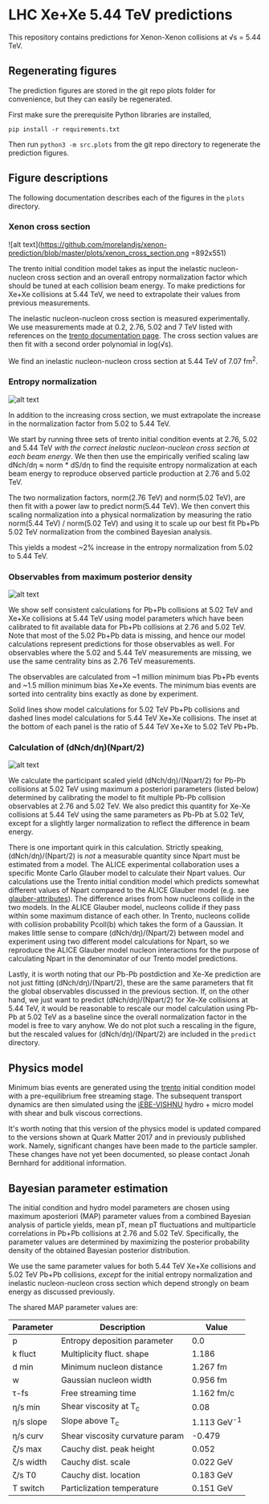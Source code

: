 # LHC Xe+Xe 5.44 TeV predictions

This repository contains predictions for Xenon-Xenon collisions at √s = 5.44 TeV.

## Regenerating figures

The prediction figures are stored in the git repo plots folder for convenience, but they can easily be regenerated.

First make sure the prerequisite Python libraries are installed,
```
pip install -r requirements.txt
```
Then run `python3 -m src.plots` from the git repo directory to regenerate the
prediction figures.

## Figure descriptions

The following documentation describes each of the figures in the `plots` directory.

### Xenon cross section
![alt text](https://github.com/morelandjs/xenon-prediction/blob/master/plots/xenon_cross_section.png =892x551)

The trento initial condition model takes as input the inelastic nucleon-nucleon cross section and an overall entropy normalization factor which should be tuned at each collision beam energy. To make predictions for Xe+Xe collisions at 5.44 TeV, we need to extrapolate their values from previous measurements. 

The inelastic nucleon-nucleon cross section is measured experimentally. We use measurements made at 0.2, 2.76, 5.02 and 7 TeV listed with references on the [trento documentation page](http://qcd.phy.duke.edu/trento/usage.html). The cross section values are then fit with a second order polynomial in log(√s).

We find an inelastic nucleon-nucleon cross section at 5.44 TeV of 7.07 fm<sup>2</sup>.

### Entropy normalization
![alt text](https://github.com/morelandjs/xenon-prediction/blob/master/plots/entropy_norm.png)

In addition to the increasing cross section, we must extrapolate the increase in the normalization factor from 5.02 to 5.44 TeV. 

We start by running three sets of trento initial condition events at 2.76, 5.02 and 5.44 TeV _with the correct inelastic nucleon-nucleon cross section at each beam energy_. We then then use the empirically verified scaling law dNch/dη ≈ norm * dS/dη to find the requisite entropy normalization at each beam energy to reproduce observed particle production at 2.76 and 5.02 TeV.

The two normalization factors, norm(2.76 TeV) and norm(5.02 TeV), are then fit with a power law to predict norm(5.44 TeV). We then convert this scaling normalization into a physical normalization by measuring the ratio norm(5.44 TeV) / norm(5.02 TeV) and using it to scale up our best fit Pb+Pb 5.02 TeV normalization from the combined Bayesian analysis.

This yields a modest ~2% increase in the entropy normalization from 5.02 to 5.44 TeV.

### Observables from maximum posterior density
![alt text](https://github.com/morelandjs/xenon-prediction/blob/master/plots/observables_map.png)

We show self consistent calculations for Pb+Pb collisions at 5.02 TeV and Xe+Xe collisions at 5.44 TeV using model parameters which have been calibrated to fit available data for Pb+Pb collisions at 2.76 and 5.02 TeV. Note that most of the 5.02 Pb+Pb data is missing, and hence our model calculations represent predictions for those observables as well. For observables where the 5.02 and 5.44 TeV measurements are missing, we use the same centrality bins as 2.76 TeV measurements.

The observables are calculated from ~1 million minimum bias Pb+Pb events and ~1.5 million minimum bias Xe+Xe events. The minimum bias events are sorted into centrality bins exactly as done by experiment.

Solid lines show model calculations for 5.02 TeV Pb+Pb collisions and dashed lines model calculations for 5.44 TeV Xe+Xe collisions. The inset at the bottom of each panel is the ratio of 5.44 TeV Xe+Xe to 5.02 TeV Pb+Pb.

### Calculation of (dNch/dη)(Npart/2)
![alt text](https://github.com/morelandjs/xenon-prediction/blob/master/plots/nch_per_npart.png)

We calculate the participant scaled yield (dNch/dη)/(Npart/2) for Pb-Pb collisions at 5.02 TeV using maximum a posteriori parameters (listed below) determined by calibrating the model to fit multiple Pb-Pb collision observables at 2.76 and 5.02 TeV.
We also predict this quantity for Xe-Xe collisions at 5.44 TeV using the same parameters as Pb-Pb at 5.02 TeV, except for a slightly larger normalization to reflect the difference in beam energy.

There is one important quirk in this calculation. 
Strictly speaking, (dNch/dη)/(Npart/2) is *not* a measurable quantity since Npart must be estimated from a model.
The ALICE experimental collaboration uses a specific Monte Carlo Glauber model to calculate their Npart values.
Our calculations use the Trento initial condition model which predicts somewhat different values of Npart compared to the ALICE Glauber model (e.g. see [glauber-attributes](https://github.com/morelandjs/glauber-attributes)).
The difference arises from how nucleons collide in the two models.
In the ALICE Glauber model, nucleons collide if they pass within some maximum distance of each other.
In Trento, nucleons collide with collision probability Pcoll(b) which takes the form of a Gaussian.
It makes little sense to compare (dNch/dη)/(Npart/2) between model and experiment using two different model calculations for Npart, so we reproduce the ALICE Glauber model nucleon interactions for the purpose of calculating Npart in the denominator of our Trento model predictions.

Lastly, it is worth noting that our Pb-Pb postdiction and Xe-Xe prediction are not just fitting (dNch/dη)/(Npart/2), these are the same parameters that fit the global observables discussed in the previous section. 
If, on the other hand, we just want to predict (dNch/dη)/(Npart/2) for Xe-Xe collisions at 5.44 TeV, it would be reasonable to rescale our model calculation using Pb-Pb at 5.02 TeV as a baseline since the overall normalization factor in the model is free to vary anyhow.
We do not plot such a rescaling in the figure, but the rescaled values for (dNch/dη)/(Npart/2) are included in the `predict` directory.

## Physics model

Minimum bias events are generated using the [trento](https://arxiv.org/abs/1412.4708) initial condition model with a pre-equilibrium free streaming stage. The subsequent transport dynamics are then simulated using the [iEBE-VISHNU](https://arxiv.org/abs/1409.8164) hydro + micro model with shear and bulk viscous corrections.

It's worth noting that this version of the physics model is updated compared to the versions shown at Quark Matter 2017 and in previously published work. Namely, significant changes have been made to the particle sampler. These changes have not yet been documented, so please contact Jonah Bernhard for additional information.

## Bayesian parameter estimation

The initial condition and hydro model parameters are chosen using maximum aposteriori (MAP) parameter values from a combined Bayesian analysis of particle yields, mean pT, mean pT fluctuations and multiparticle correlations in Pb+Pb collisions at 2.76 and 5.02 TeV. Specifically, the parameter values are determined by maximizing the posterior probability density of the obtained Bayesian posterior distribution.

We use the same parameter values for both 5.44 TeV Xe+Xe collisions and 5.02 TeV Pb+Pb collisions, _except_ for the initial entropy normalization and inelastic nucleon-nucleon cross section which depend strongly on beam energy as discussed previously.

The shared MAP parameter values are:

| Parameter | Description | Value |
| --------- | ----------- | ------ |
| p         | Entropy deposition parameter | 0.0 |
| k fluct   | Multiplicity fluct. shape | 1.186 |
| d min     | Minimum nucleon distance | 1.267 fm |
| w         | Gaussian nucleon width | 0.956 fm |
| τ-fs      | Free streaming time | 1.162 fm/c |
| η/s min   | Shear viscosity at T<sub>c</sub> | 0.08 |
| η/s slope | Slope above T<sub>c</sub> | 1.113 GeV<sup>-1</sup> |
| η/s curv  | Shear viscosity curvature param | -0.479 |
| ζ/s max   | Cauchy dist. peak height | 0.052 |
| ζ/s width | Cauchy dist. scale | 0.022 GeV |
| ζ/s T0    | Cauchy dist. location | 0.183 GeV |
| T switch  | Particlization temperature | 0.151 GeV |
